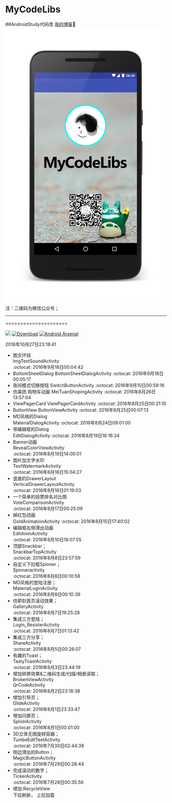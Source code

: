 # MyCodeLibs
##AndroidStudy代码库
[我的博客](http://blog.csdn.net/merbn):running:
![image](https://github.com/Merbn/MyCodeLibs/blob/master/myscreen.png)
注：二维码为微信公众号；
_____________________
=====================

[![](https://jitpack.io/v/rey5137/material.svg)](https://github.com/Merbn/MyCodeLibs) [![Download](https://api.bintray.com/packages/rey5137/maven/material/images/download.svg)](https://github.com/Merbn/MyCodeLibs)  [![Android Arsenal](https://img.shields.io/badge/Android%20Arsenal-Material-brightgreen.svg?style=flat)](https://github.com/Merbn/MyCodeLibs)

2016年10月27日23:18:41  
* 图文环绕  
ImgTextSoundActivity  
:octocat:
2016年9月18日00:04:42
* BottomSheetDialog
BottomSheetDialogActivity
:octocat:
2016年9月18日00:05:17
* 夜间模式切换按钮
SwitchButtonActivity
:octocat:
2016年9月10日00:59:16
* 仿美团  购物车动画
MeiTuanShopingActivity
:octocat:
2016年8月26日13:57:04
* ViewPagerCard
ViewPagerCardActivity
:octocat:
2016年8月25日00:21:10
* ButtonView
ButtonViewActivity
:octocat:
2016年8月25日00:07:13
* MD风格的Dialog    
MaterialDialogActivity
:octocat:
2016年8月24日09:01:00
* 带编辑框的Dialog    
EditDialogActivity
:octocat:
2016年8月19日16:16:24    
* Banner动画    
RevealColorViewActivity    
:octocat:
2016年8月19日14:00:01    
* 图片加文字水印    
TextWatermarkActivity    
:octocat:
2016年8月18日15:04:27    
* 竖直的DrawerLayout    
VerticalDrawerLayoutActivity    
:octocat:
2016年8月18日01:19:03    
* 一个简单的投票排名对比图    
VoteComparisonActivity    
:octocat:
2016年8月17日00:25:09    
* 掉红包动画    
GoldAnimationActivity
:octocat:
2016年8月15日17:40:02    
* 编辑框右侧滑出动画    
EditAnimActivity    
:octocat:
2016年8月10日18:07:55    
* 顶部Snackbar；    
SnackbarTopActivity    
:octocat:
2016年8月8日23:57:59    
* 自定义下拉框Spinner；   
Spinneractivity    
:octocat:
2016年8月8日00:10:58    
* MD风格的登陆注册；   
MaterialLoginActivity    
:octocat: 
2016年8月8日00:10:39    
* 仿即刻首页滚动效果；   
GalleryActivity    
:octocat: 
2016年8月7日19:25:28    
* 集成三方登陆；   
Login_ResisterActivity    
:octocat: 
2016年8月7日01:13:42    
* 集成三方分享；   
ShareActivity    
:octocat: 
2016年8月5日00:26:07    
* 有趣的Toast；   
TastyToastActivity    
:octocat: 
2016年8月3日23:44:19   
* 增加碎屏效果&二维码生成/扫描/相册读取；  
BrokenViewActivity  
QrCodeActivity   
:octocat: 
2016年8月2日23:18:38   
* 增加引导页；  
GlideActivity   
:octocat: 
2016年8月1日23:33:47   
* 增加闪屏页；  
SplishActivity   
:octocat: 
2016年8月1日00:01:00   
* 3D立体无限旋转容器；  
TumbeEditTextActivity   
:octocat: 
2016年7月30日02:44:38   
* 侧边滑出的Button；  
MagicButtonActivity   
:octocat: 
2016年7月29日00:28:44   
* 完成滚动的数字；  
TickerActivity  
:octocat: 
2016年7月28日00:35:56	
* 增加:RecycleView  
下拉刷新， 上拉加载

